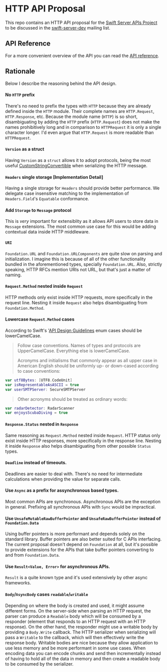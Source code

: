 # HTTP API Proposal

This repo contains an HTTP API proposal for the [Swift Server APIs Project](https://swift.org/server-apis/) to be discussed in the [swift-server-dev](https://lists.swift.org/mailman/listinfo/swift-server-dev) mailing list.

## API Reference

For a more convenient overview of the API you can read the [API reference](https://paulofaria.github.io/http-proposal/).

## Rationale

Below I describe the reasoning behind the API design.

#### No `HTTP` prefix

There's no need to prefix the types with `HTTP` because they are already defined inside the `HTTP` module. Their complete names are `HTTP.Request`, `HTTP.Response`, etc. Because the module name (`HTTP`) is so short, disambiguating by adding the `HTTP` prefix (`HTTP.Request`) does not make the names prohibitively long and in comparison to `HTTPRequest` it is only a single character longer. I'd even argue that `HTTP.Request` is more readable than `HTTPRequest`.

#### `Version` as a struct 

Having `Version` as a `struct` allows it to adopt protocols, being the most useful [CustomStringConvertible](https://github.com/paulofaria/http-proposal/blob/master/Sources/HTTP.swift#L31) when serializing the HTTP message.

#### `Headers` single storage [Implementation Detail]

Having a single storage for `Headers` should provide better performance. We delegate case insensitive matching to the implementation of `Headers.Field`'s `Equatable` conformance.

#### Add `Storage` to `Message` protocol

This is *very* important for extensiblity as it allows API users to store data in `Message` extensions. The most common use case for this would be adding contextual data inside HTTP middleware.

#### `URI`

`Foundation.URL` and `Foundation.URLComponents` are quite slow on parsing and initialization. I imagine this is because of all of the other functionality bundled in the aforementioned types, specially `Foundation.URL`. Also, strictly speaking, HTTP RFCs mention URIs not URL, but that's just a matter of naming.

#### `Request.Method` nested inside `Request`

HTTP methods only exist inside HTTP requests, more specifically in the request line. Nesting it inside `Request` also helps disambiguating from `Foundation.Method`.

#### Lowercase `Request.Method` cases

According to Swift's '[API Design Guidelines](https://swift.org/documentation/api-design-guidelines/) enum cases should be lowerCamelCase.

> Follow case conventions. Names of types and protocols are UpperCamelCase. Everything else is lowerCamelCase.
> 
> Acronyms and initialisms that commonly appear as all upper case in American English should be uniformly up- or down-cased according to case conventions:

```swift
var utf8Bytes: [UTF8.CodeUnit]
var isRepresentableAsASCII = true
var userSMTPServer: SecureSMTPServer
```

> Other acronyms should be treated as ordinary words:

```swift
var radarDetector: RadarScanner
var enjoysScubaDiving = true
```

#### `Response.Status` nested in `Response`

Same reasoning as `Request.Method` nested inside `Request`. HTTP status only exist inside HTTP responses, more specifically in the response line. Nesting it inside `Response` also helps disambiguating from other possible `Status` types.

#### `Deadline` instead of timeouts.

Deadlines are easier to deal with. There's no need for intermediate calculations when providing the value for separate calls.

#### Use `Async` as a prefix for assynchronous based types.

Most common APIs are synchronous. Asynchronous APIs are the exception in general. Prefixing all synchronous APIs with `Sync` would be impractical.

#### Use `UnsafeMutableRawBufferPointer` and `UnsafeRawBufferPointer` instead of `Foundation.Data`

Using buffer pointers is more performant and depends solely on the standard library. Buffer pointers are also better suited for C APIs interfacing. The current proposal doesn't depend on `Foundation` at all, but it's possible to provide extensions for the APIs that take buffer pointers converting to and from `Foundation.Data`.

#### Use `Result<Value, Error>` for asynchronous APIs.

`Result` is a quite known type and it's used extensively by other async frameworks.

#### `Body`/`AsyncBody` cases `readable`/`writable`

Depending on where the body is created and used, it might assume different forms. On the server-side when parsing an HTTP request, the parser can produce a `Readable` body which will be consumed by a responder (element that responds to an HTTP request with an HTTP response). On the other hand, the responder might use a writable body by providing a `Body.Write` callback. The HTTP serializer when serializing will pass a `Writable` to the callback, which will then effectively write the response body. Writable bodies are nice because they allow application to use less memory and be more performant in some use cases. When encoding data you can encode chunks and send then incrementally instead of having to hold all of the data in memory and then create a readable body to be consumed by the serializer.
